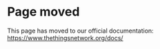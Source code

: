 # Page moved

This page has moved to our official documentation: https://www.thethingsnetwork.org/docs/
